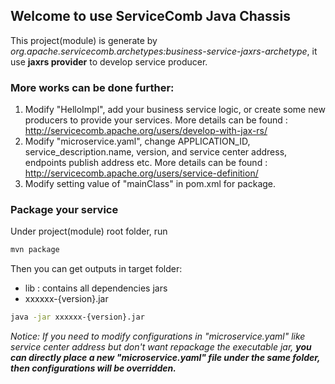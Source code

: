 ## Welcome to use ServiceComb Java Chassis
This project(module) is generate by *org.apache.servicecomb.archetypes:business-service-jaxrs-archetype*, it use **jaxrs provider** to develop service producer.  

### More works can be done further:
1. Modify "HelloImpl", add your business service logic, or create some new producers to provide your services. More details can be found : http://servicecomb.apache.org/users/develop-with-jax-rs/
2. Modify "microservice.yaml", change APPLICATION_ID, service_description.name, version, and service center address, endpoints publish address etc. More details can be found : http://servicecomb.apache.org/users/service-definition/
3. Modify setting value of "mainClass" in pom.xml for package.

### Package your service
Under project(module) root folder, run 
```bash
mvn package
```
Then you can get outputs in target folder:   
- lib : contains all dependencies jars   
- xxxxxx-{version}.jar   
```bash
java -jar xxxxxx-{version}.jar
```
*Notice: If you need to modify configurations in "microservice.yaml" like service center address but don't want repackage the executable jar, **you can directly place a new "microservice.yaml" file under the same folder, then configurations will be overridden.***